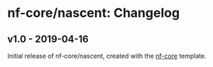 # nf-core/nascent: Changelog

## v1.0 - 2019-04-16

Initial release of nf-core/nascent, created with the [nf-core](http://nf-co.re/) template.
